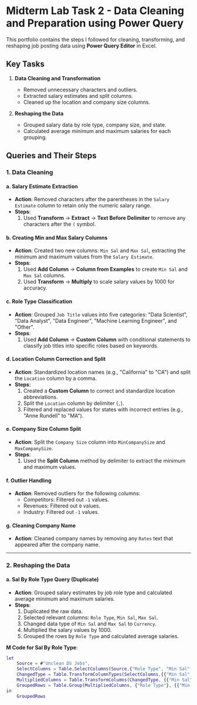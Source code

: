 # Midterm Lab Task 2 - Data Cleaning and Preparation using Power Query
This portfolio contains the steps I followed for cleaning, transforming, and reshaping job posting data using **Power Query Editor** in Excel. 
## Key Tasks

1. **Data Cleaning and Transformation**
    - Removed unnecessary characters and outliers.
    - Extracted salary estimates and split columns.
    - Cleaned up the location and company size columns.

2. **Reshaping the Data**
    - Grouped salary data by role type, company size, and state.
    - Calculated average minimum and maximum salaries for each grouping.

## Queries and Their Steps

### 1. **Data Cleaning**

#### a. Salary Estimate Extraction
- **Action**: Removed characters after the parentheses in the `Salary Estimate` column to retain only the numeric salary range.
- **Steps**:
    1. Used **Transform** → **Extract** → **Text Before Delimiter** to remove any characters after the `(` symbol.

#### b. Creating Min and Max Salary Columns
- **Action**: Created two new columns: `Min Sal` and `Max Sal`, extracting the minimum and maximum values from the `Salary Estimate`.
- **Steps**:
    1. Used **Add Column** → **Column from Examples** to create `Min Sal` and `Max Sal` columns.
    2. Used **Transform** → **Multiply** to scale salary values by 1000 for accuracy.

#### c. Role Type Classification
- **Action**: Grouped `Job Title` values into five categories: "Data Scientist", "Data Analyst", "Data Engineer", "Machine Learning Engineer", and "Other".
- **Steps**:
    1. Used **Add Column** → **Custom Column** with conditional statements to classify job titles into specific roles based on keywords.

#### d. Location Column Correction and Split
- **Action**: Standardized location names (e.g., "California" to "CA") and split the `Location` column by a comma.
- **Steps**:
    1. Created a **Custom Column** to correct and standardize location abbreviations.
    2. Split the `Location` column by delimiter (`,`).
    3. Filtered and replaced values for states with incorrect entries (e.g., "Anne Rundell" to "MA").

#### e. Company Size Column Split
- **Action**: Split the `Company Size` column into `MinCompanySize` and `MaxCompanySize`.
- **Steps**:
    1. Used the **Split Column** method by delimiter to extract the minimum and maximum values.

#### f. Outlier Handling
- **Action**: Removed outliers for the following columns:
    - Competitors: Filtered out `-1` values.
    - Revenues: Filtered out `0` values.
    - Industry: Filtered out `-1` values.

#### g. Cleaning Company Name
- **Action**: Cleaned company names by removing any `Rates` text that appeared after the company name.

---

### 2. **Reshaping the Data**

#### a. **Sal By Role Type Query (Duplicate)**
- **Action**: Grouped salary estimates by job role type and calculated average minimum and maximum salaries.
- **Steps**:
    1. Duplicated the raw data.
    2. Selected relevant columns: `Role Type`, `Min Sal`, `Max Sal`.
    3. Changed data type of `Min Sal` and `Max Sal` to `Currency`.
    4. Multiplied the salary values by 1000.
    5. Grouped the rows by `Role Type` and calculated average salaries.

**M Code for Sal By Role Type**:
```m
let
    Source = #"Unclean DS Jobs",
    SelectColumns = Table.SelectColumns(Source,{"Role Type", "Min Sal", "Max Sal"}),
    ChangedType = Table.TransformColumnTypes(SelectColumns,{{"Min Sal", Currency.Type}, {"Max Sal", Currency.Type}}),
    MultipliedColumns = Table.TransformColumns(ChangedType, {{"Min Sal", each _ * 1000, type currency}, {"Max Sal", each _ * 1000, type currency}}),
    GroupedRows = Table.Group(MultipliedColumns, {"Role Type"}, {{"Min Sal Average", each List.Average([Min Sal]), type currency}, {"Max Sal Average", each List.Average([Max Sal]), type currency}})
in
    GroupedRows
